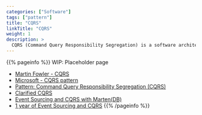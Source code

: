 ```yaml
---
categories: ["Software"]
tags: ["pattern"]
title: "CQRS"
linkTitle: "CQRS"
weight: 1
description: >
  CQRS (Command Query Responsibility Segregation) is a software architectural pattern that separates the responsibility for modifying data (commands) from the responsibility for reading data (queries) into separate objects or components, allowing for more efficient and scalable handling of data in a system.
---
```


{{% pageinfo %}}
WIP: Placeholder page

* [Martin Fowler - CQRS](https://martinfowler.com/bliki/CQRS.html)
* [Microsoft - CQRS pattern](https://learn.microsoft.com/en-us/azure/architecture/patterns/cqrs)
* [Pattern: Command Query Responsibility Segregation (CQRS)](https://microservices.io/patterns/data/cqrs.html)
* [Clarified CQRS](https://udidahan.com/2009/12/09/clarified-cqrs/)
* [Event Sourcing and CQRS with Marten(DB)](https://www.codemag.com/Article/2209071/Event-Sourcing-and-CQRS-with-Marten)
* [1 year of Event Sourcing and CQRS](https://hackernoon.com/1-year-of-event-sourcing-and-cqrs-fb9033ccd1c6)
{{% /pageinfo %}}
